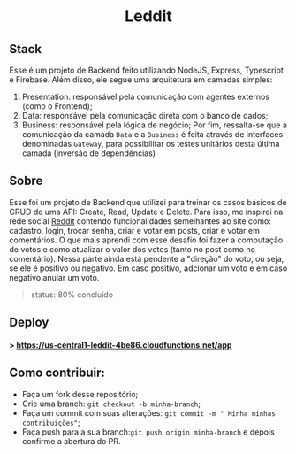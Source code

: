 # <div align="center"> Leddit </div>


## Stack
Esse é um projeto de Backend feito utilizando NodeJS, Express, Typescript e Firebase. Além disso, ele segue uma arquitetura em camadas simples:
1. Presentation: responsável pela comunicação com agentes externos (como o Frontend);
1. Data: responsável pela comunicação direta com o banco de dados;
1. Business: responsável pela lógica de negócio;
Por fim, ressalta-se que a comunicação da camada `Data` e a `Business` é feita através de interfaces denominadas `Gateway`, para possibilitar os testes unitários desta última camada (inversão de dependências)

## Sobre
Esse foi um projeto de Backend que utilizei para treinar os casos básicos de CRUD de uma API: Create, Read, Update e Delete.
Para isso, me inspirei na rede social <a target="_blank" href="https://reddit.com/"> Reddit</a> contendo funcionalidades semelhantes ao site como: cadastro, login, trocar senha,  criar e votar em posts, criar e votar em comentários. O que mais aprendi com esse desafio foi fazer a computação de votos e como atualizar o valor dos votos (tanto no post como no comentário). Nessa parte ainda está pendente a "direção" do voto, ou seja, se ele é positivo ou negativo. Em caso positivo, adcionar um voto e em caso negativo anular um voto.   

> status: 80% concluído 

## Deploy
#### > https://us-central1-leddit-4be86.cloudfunctions.net/app

## Como contribuir:
- Faça um fork desse repositório;
- Crie uma branch: `git checkout -b minha-branch`;
- Faça um commit com suas alterações: `git commit -m " Minha minhas contribuições"`;
- Faça push para a sua branch:`git push origin minha-branch` e depois confirme a abertura do PR.
